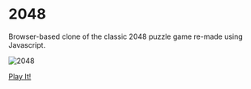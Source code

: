 # 2048

Browser-based clone of the classic 2048 puzzle game re-made using Javascript.

![2048](https://github.com/rahmal/2048/assets/122263/9699ba63-44f5-40be-885f-54c957e72b12)

[Play It!](https://rahmalconda.me/Games/2048)

